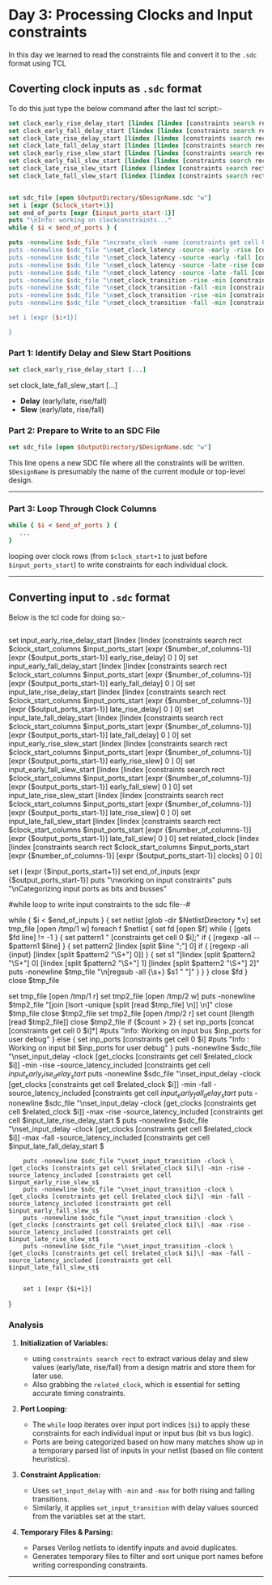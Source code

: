# Day 3: Processing Clocks and Input constraints
In this day we learned to read the constraints file and convert it to the `.sdc` format using TCL

## Coverting clock inputs as `.sdc` format
To do this just type the below command after the last tcl script:-

```tcl
set clock_early_rise_delay_start [lindex [lindex [constraints search rect $clock_start_columns $clock_start [expr {$number_of_columns-1}] [expr {$input_ports_start-1}] early_rise_delay] 0 ] 0]
set clock_early_fall_delay_start [lindex [lindex [constraints search rect $clock_start_columns $clock_start [expr {$number_of_columns-1}] [expr {$input_ports_start-1}] early_fall_delay] 0 ] 0]
set clock_late_rise_delay_start [lindex [lindex [constraints search rect $clock_start_columns $clock_start [expr {$number_of_columns-1}] [expr {$input_ports_start-1}] late_rise_delay] 0 ] 0]
set clock_late_fall_delay_start [lindex [lindex [constraints search rect $clock_start_columns $clock_start [expr {$number_of_columns-1}] [expr {$input_ports_start-1}] late_fall_delay] 0 ] 0]
set clock_early_rise_slew_start [lindex [lindex [constraints search rect $clock_start_columns $clock_start [expr {$number_of_columns-1}] [expr {$input_ports_start-1}] early_rise_slew] 0 ] 0]
set clock_early_fall_slew_start [lindex [lindex [constraints search rect $clock_start_columns $clock_start [expr {$number_of_columns-1}] [expr {$input_ports_start-1}] early_fall_slew] 0 ] 0]
set clock_late_rise_slew_start [lindex [lindex [constraints search rect $clock_start_columns $clock_start [expr {$number_of_columns-1}] [expr {$input_ports_start-1}] late_rise_slew] 0 ] 0]
set clock_late_fall_slew_start [lindex [lindex [constraints search rect $clock_start_columns $clock_start [expr {$number_of_columns-1}] [expr {$input_ports_start-1}] late_fall_slew] 0 ] 0]


set sdc_file [open $OutputDirectory/$DesignName.sdc "w"]
set i [expr {$clock_start+1}]
set end_of_ports [expr {$input_ports_start-1}]
puts "\nInfo: working on clockconstraints..."
while { $i < $end_of_ports } {

puts -nonewline $sdc_file "\ncreate_clock -name [constraints get cell 0 $i] \-period [constraints get cell 1 $i] -waveform {0 [expr {[constraints get cell 1 $i]*[constraints get cell 2 $i]/100}]} \\\[get$
puts -nonewline $sdc_file "\nset_clock_latency -source -early -rise [constraints get cell $clock_early_rise_delay_start $i] \[get_clocks [constraints get cell 0 $i]\]"
puts -nonewline $sdc_file "\nset_clock_latency -source -early -fall [constraints get cell $clock_early_fall_delay_start $i] \[get_clocks [constraints get cell 0 $i]\]"
puts -nonewline $sdc_file "\nset_clock_latency -source -late -rise [constraints get cell $clock_late_rise_delay_start $i] \[get_clocks [constraints get cell 0 $i]\]"
puts -nonewline $sdc_file "\nset_clock_latency -source -late -fall [constraints get cell $clock_late_fall_delay_start $i] \[get_clocks [constraints get cell 0 $i]\]"
puts -nonewline $sdc_file "\nset_clock_transition -rise -min [constraints get cell $clock_early_rise_slew_start $i] \[get_clocks [constraints get cell 0 $i]\]"
puts -nonewline $sdc_file "\nset_clock_transition -fall -min [constraints get cell $clock_early_fall_slew_start $i] \[get_clocks [constraints get cell 0 $i]\]"
puts -nonewline $sdc_file "\nset_clock_transition -rise -min [constraints get cell $clock_late_rise_slew_start $i] \[get_clocks [constraints get cell 0 $i]\]"
puts -nonewline $sdc_file "\nset_clock_transition -fall -min [constraints get cell $clock_late_fall_slew_start $i] \[get_clocks [constraints get cell 0 $i]\]"

set i [expr {$i+1}]

}

```


### Part 1: Identify Delay and Slew Start Positions

```tcl
set clock_early_rise_delay_start [...]
```
set clock_late_fall_slew_start [...]

- **Delay** (early/late, rise/fall)
- **Slew** (early/late, rise/fall)



###  **Part 2: Prepare to Write to an SDC File**
```tcl
set sdc_file [open $OutputDirectory/$DesignName.sdc "w"]
```
This line opens a new SDC file where all the constraints will be written. `$DesignName` is presumably the name of the current module or top-level design.

---

### **Part 3: Loop Through Clock Columns**
```tcl
while { $i < $end_of_ports } {
   ...
}
```
looping over clock rows (from `$clock_start+1` to just before `$input_ports_start`) to write constraints for each individual clock.

---

## Converting input to `.sdc` format
Below is the tcl code for doing so:-

```tcl

```


set input_early_rise_delay_start [lindex [lindex [constraints search rect $clock_start_columns $input_ports_start [expr {$number_of_columns-1}] [expr {$output_ports_start-1}] early_rise_delay] 0 ] 0]
set input_early_fall_delay_start [lindex [lindex [constraints search rect $clock_start_columns $input_ports_start [expr {$number_of_columns-1}] [expr {$output_ports_start-1}] early_fall_delay] 0 ] 0]
set input_late_rise_delay_start [lindex [lindex [constraints search rect $clock_start_columns $input_ports_start [expr {$number_of_columns-1}] [expr {$output_ports_start-1}] late_rise_delay] 0 ] 0]
set input_late_fall_delay_start [lindex [lindex [constraints search rect $clock_start_columns $input_ports_start [expr {$number_of_columns-1}] [expr {$output_ports_start-1}] late_fall_delay] 0 ] 0]
set input_early_rise_slew_start [lindex [lindex [constraints search rect $clock_start_columns $input_ports_start [expr {$number_of_columns-1}] [expr {$output_ports_start-1}] early_rise_slew] 0 ] 0]
set input_early_fall_slew_start [lindex [lindex [constraints search rect $clock_start_columns $input_ports_start [expr {$number_of_columns-1}] [expr {$output_ports_start-1}] early_fall_slew] 0 ] 0]
set input_late_rise_slew_start [lindex [lindex [constraints search rect $clock_start_columns $input_ports_start [expr {$number_of_columns-1}] [expr {$output_ports_start-1}] late_rise_slew] 0 ] 0]
set input_late_fall_slew_start [lindex [lindex [constraints search rect $clock_start_columns $input_ports_start [expr {$number_of_columns-1}] [expr {$output_ports_start-1}] late_fall_slew] 0 ] 0]
set related_clock [lindex [lindex [constraints search rect $clock_start_columns $input_ports_start [expr {$number_of_columns-1}] [expr {$output_ports_start-1}] clocks] 0 ] 0]

set i [expr {$input_ports_start+1}]
set end_of_inputs [expr {$output_ports_start-1}]
puts "\nworking on input constraints"
puts "\nCategorizing input ports as bits and busses"

#while loop to write input constraints to the sdc file--#

while { $i < $end_of_inputs } {
set netlist [glob -dir $NetlistDirectory *.v]
set tmp_file [open /tmp/1 w]
foreach f $netlist {
set fd [open $f]
while { [gets $fd line] != -1 } {
set pattern1 " [constraints get cell 0 $i];"
if { [regexp -all -- $pattern1 $line] } {
set pattern2 [lindex [split $line ";"] 0]
if { [regexp -all {input} [lindex [split $pattern2 "\S+"] 0]] } {
set s1 "[lindex [split $pattern2 "\S+"] 0] [lindex [split $pattern2 "\S+"] 1] [lindex [split $pattern2 "\S+"] 2]"
puts -nonewline $tmp_file "\n[regsub -all {\s+} $s1 " "]"
}
}
}
close $fd
}
close $tmp_file

set tmp_file [open /tmp/1 r]
set tmp2_file [open /tmp/2 w]
puts -nonewline $tmp2_file "[join [lsort -unique [split [read $tmp_file] \n]] \n]"
close $tmp_file
close $tmp2_file
set tmp2_file [open /tmp/2 r]
set count [llength [read $tmp2_file]]
close $tmp2_file
if {$count > 2} {
set inp_ports [concat [constraints get cell 0 $i]*]
#puts "Info: Working on input bus $inp_ports for user debug"
} else {
set inp_ports [constraints get cell 0 $i]
#puts "Info : Working on input bit $inp_ports for user debug"
}
        puts -nonewline $sdc_file "\nset_input_delay -clock \[get_clocks [constraints get cell $related_clock $i]\] -min -rise -source_latency_included [constraints get cell $input_early_rise_delay_start$
        puts -nonewline $sdc_file "\nset_input_delay -clock \[get_clocks [constraints get cell $related_clock $i]\] -min -fall -source_latency_included [constraints get cell $input_early_fall_delay_start$
        puts -nonewline $sdc_file "\nset_input_delay -clock \[get_clocks [constraints get cell $related_clock $i]\] -max -rise -source_latency_included [constraints get cell $input_late_rise_delay_start $
        puts -nonewline $sdc_file "\nset_input_delay -clock \[get_clocks [constraints get cell $related_clock $i]\] -max -fall -source_latency_included [constraints get cell $input_late_fall_delay_start $

        puts -nonewline $sdc_file "\nset_input_transition -clock \[get_clocks [constraints get cell $related_clock $i]\] -min -rise -source_latency_included [constraints get cell $input_early_rise_slew_s$
        puts -nonewline $sdc_file "\nset_input_transition -clock \[get_clocks [constraints get cell $related_clock $i]\] -min -fall -source_latency_included [constraints get cell $input_early_fall_slew_s$
        puts -nonewline $sdc_file "\nset_input_transition -clock \[get_clocks [constraints get cell $related_clock $i]\] -max -rise -source_latency_included [constraints get cell $input_late_rise_slew_st$
        puts -nonewline $sdc_file "\nset_input_transition -clock \[get_clocks [constraints get cell $related_clock $i]\] -max -fall -source_latency_included [constraints get cell $input_late_fall_slew_st$


        set i [expr {$i+1}]
}


### Analysis

1. **Initialization of Variables:**
   - using `constraints search rect` to extract various delay and slew values (early/late, rise/fall) from a design matrix and store them for later use.
   - Also grabbing the `related_clock`, which is essential for setting accurate timing constraints.

2. **Port Looping:**
   - The `while` loop iterates over input port indices (`$i`) to apply these constraints for each individual input or input bus (bit vs bus logic).
   - Ports are being categorized based on how many matches show up in a temporary parsed list of inputs in your netlist (based on file content heuristics).

3. **Constraint Application:**
   - Uses `set_input_delay` with `-min` and `-max` for both rising and falling transitions.
   - Similarly, it applies `set_input_transition` with delay values sourced from the variables set at the start.

4. **Temporary Files & Parsing:**
   - Parses Verilog netlists to identify inputs and avoid duplicates.
   - Generates temporary files to filter and sort unique port names before writing corresponding constraints.

---





































